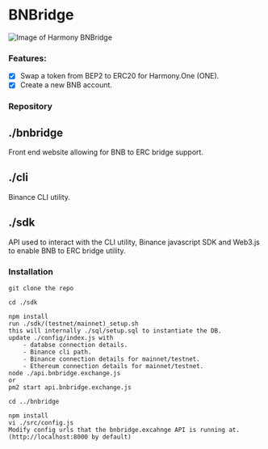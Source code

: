 # BNBridge

![Image of Harmony BNBridge](https://lh3.googleusercontent.com/Sga-OYWgE4f-Gqsu_qOp9ROswSh2IhZnfI0xWsW6dV9YbJZ87sCQbga3OnAPfcCJY_ulPTnLW5BNA54UhT0p5ez-9aVawyI6lzIYNNgOhWCDbvyuKXAqp7hLCeQ8BJFx9YICqJA61_RPEiR4n1DIk5V4qUHcmCeQdyoWuL74X0iOKBXeluvAsY973oF4v5eyrqcq2cOgMtlaykDMemhFPwYMBAMOJE8BChJOkiPZ2yOLV-gn1DCJu6-bbX61jL6Vopc0UJVc_cR3-DMdPKfqsdWi5wKh2Pd-QTNbP-FpV_JZR00jbJ7Vt-wBrF_M4AfzXmhBktZzK6J89vRV19-kbHHzJfCOtdAME3UckagvwiV1sFOWwMZIGu2VKaeDrU1c81hVjldYy9gf3Iog_EwsYhbaZ9JnXEYBHepiL7FkI0fBHyfBmcVz1BKiffiKqrEBtNvpGHgfDT2s3pySo77_yVcP6TUaBpzy9pCtV3aPRjMKVzFcwtMWlUv24LFBE-sOp-DzRJVpSb2pe_iIsvVl_o0SNAHgzJ1Trtt6q63atYjSxwLTig4NOOiKLjye3SN1tUzdBmquSTRhvQyRgyG5cEqWPSMdP5aBQSJ1YfGucZkI7ixuTH0ZlyxifBkLSqoGsUwnTbbL3AL46DQX8qt91o9QWZ-wO40w7MOv_7BQIn8NJB-mIvkI=w914-h448-no)

### Features:
- [x] Swap a token from BEP2 to ERC20 for Harmony.One (ONE).
- [x] Create a new BNB account.

### Repository
## ./bnbridge
Front end website allowing for BNB to ERC bridge support.

## ./cli
Binance CLI utility.

## ./sdk
API used to interact with the CLI utility, Binance javascript SDK and Web3.js to enable BNB to ERC bridge utility.


### Installation
    git clone the repo

    cd ./sdk

    npm install
    run ./sdk/(testnet/mainnet)_setup.sh
    this will internally ./sql/setup.sql to instantiate the DB.
    update ./config/index.js with
        - databse connection details.
        - Binance cli path.
        - Binance connection details for mainnet/testnet.
        - Ethereum connection details for mainnet/testnet.
    node ./api.bnbridge.exchange.js
    or
    pm2 start api.bnbridge.exchange.js

    cd ../bnbridge

    npm install
    vi ./src/config.js
    Modify config urls that the bnbridge.excahnge API is running at. (http://localhost:8000 by default)
